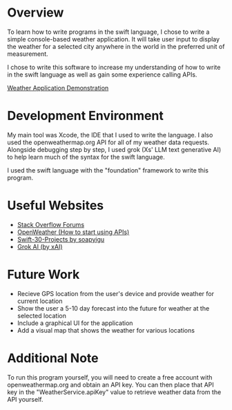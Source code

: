 # Overview

To learn how to write programs in the swift language, I chose to write a simple console-based weather application. It will take user input to display the weather for a selected city anywhere in the world in the preferred unit of measurement.

I chose to write this software to increase my understanding of how to write in the swift language as well as gain some experience calling APIs.

[Weather Application Demonstration](https://youtu.be/W4YZgcngfr8)

# Development Environment

My main tool was Xcode, the IDE that I used to write the language. I also used the openweathermap.org API for all of my weather data requests. Alongside debugging step by step, I used grok (Xs' LLM text generative AI) to help learn much of the syntax for the swift language.

I used the swift language with the "foundation" framework to write this program.

# Useful Websites

- [Stack Overflow Forums](https://stackoverflow.com/questions/35519480/swift-get-user-input-with-prompt)
- [OpenWeather (How to start using APIs)](https://openweathermap.org/appid)
- [Swift-30-Projects by soapyigu](https://github.com/soapyigu/Swift-30-Projects)
- [Grok AI (by xAI)](https://grok.com)

# Future Work

- Recieve GPS location from the user's device and provide weather for current location
- Show the user a 5-10 day forecast into the future for weather at the selected location
- Include a graphical UI for the application
- Add a visual map that shows the weather for various locations

# Additional Note

To run this program yourself, you will need to create a free account with openweathermap.org and obtain an API key. You can then place that API key in the "WeatherService.apiKey" value to retrieve weather data from the API yourself.
